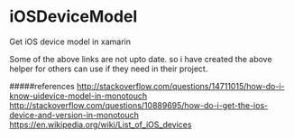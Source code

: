 # iOSDeviceModel
Get iOS device model in xamarin

Some of the above links are not upto date.
so i have created the above helper for others can use if they need in their project.

#####references
http://stackoverflow.com/questions/14711015/how-do-i-know-uidevice-model-in-monotouch
http://stackoverflow.com/questions/10889695/how-do-i-get-the-ios-device-and-version-in-monotouch
https://en.wikipedia.org/wiki/List_of_iOS_devices
		
